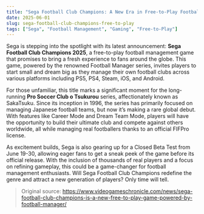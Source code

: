 ```yaml
---
title: "Sega Football Club Champions: A New Era in Free-to-Play Football Management"
date: 2025-06-01
slug: sega-football-club-champions-free-to-play
tags: ["Sega", "Football Management", "Gaming", "Free-to-Play"]
---
```


Sega is stepping into the spotlight with its latest announcement: **Sega Football Club Champions 2025**, a free-to-play football management game that promises to bring a fresh experience to fans around the globe. This game, powered by the renowned Football Manager series, invites players to start small and dream big as they manage their own football clubs across various platforms including PS5, PS4, Steam, iOS, and Android.

For those unfamiliar, this title marks a significant moment for the long-running **Pro Soccer Club o Tsukurou** series, affectionately known as SakaTsuku. Since its inception in 1996, the series has primarily focused on managing Japanese football teams, but now it’s making a rare global debut. With features like Career Mode and Dream Team Mode, players will have the opportunity to build their ultimate club and compete against others worldwide, all while managing real footballers thanks to an official FIFPro license.

As excitement builds, Sega is also gearing up for a Closed Beta Test from June 19-30, allowing eager fans to get a sneak peek of the game before its official release. With the inclusion of thousands of real players and a focus on refining gameplay, this could be a game-changer for football management enthusiasts. Will Sega Football Club Champions redefine the genre and attract a new generation of players? Only time will tell.

> Original source: https://www.videogameschronicle.com/news/sega-football-club-champions-is-a-new-free-to-play-game-powered-by-football-manager/